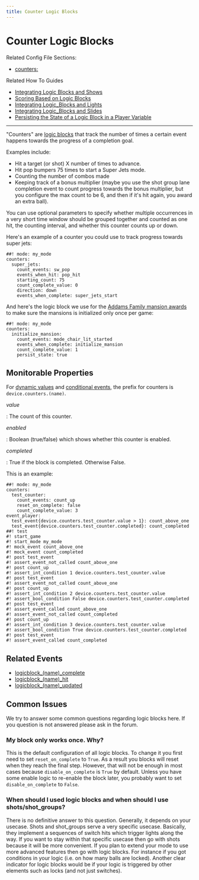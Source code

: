 ```yaml
---
title: Counter Logic Blocks
---
```


# Counter Logic Blocks


Related Config File Sections:

* [counters:](../../config/counters.md)

Related How To Guides

* [Integrating Logic Blocks and Shows](integrating_logic_blocks_and_shows.md)
* [Scoring Based on Logic Blocks](scoring_based_on_logic_blocks.md)
* [Integrating Logic_Blocks and Lights](integrating_logic_blocks_and_lights.md)
* [Integrating Logic_Blocks and Slides](integrating_logic_block_and_slides.md)
* [Persisting the State of a Logic Block in a Player Variable](persisting_state_in_a_player_variable.md)

-------------

"Counters" are
[logic blocks](index.md) that track the number of times a certain event happens
towards the progress of a completion goal.

Examples include:

* Hit a target (or shot) X number of times to advance.
* Hit pop bumpers 75 times to start a Super Jets mode.
* Counting the number of combos made
* Keeping track of a bonus multiplier (maybe you use the shot group
    lane completion event to count progress towards the bonus
    multiplier, but you configure the max count to be 6, and then if
    it's hit again, you award an extra ball).

You can use optional parameters to specify whether multiple occurrences
in a very short time window should be grouped together and counted as
one hit, the counting interval, and whether this counter counts up or
down.

Here's an example of a counter you could use to track progress towards
super jets:

``` mpf-config
##! mode: my_mode
counters:
  super_jets:
    count_events: sw_pop
    events_when_hit: pop_hit
    starting_count: 75
    count_complete_value: 0
    direction: down
    events_when_complete: super_jets_start
```

And here's the logic block we use for the
[Addams Family mansion awards](../../cookbook/TAF_mansion_awards.md) to make sure the mansions is initialized only once per game:

``` mpf-config
##! mode: my_mode
counters:
  initialize_mansion:
    count_events: mode_chair_lit_started
    events_when_complete: initialize_mansion
    count_complete_value: 1
    persist_state: true
```

## Monitorable Properties

For
[dynamic values](../../config/instructions/dynamic_values.md) and
[conditional events](../../events/overview/conditional.md), the prefix for counters is `device.counters.(name)`.

*value*

:   The count of this counter.

*enabled*

:   Boolean (true/false) which shows whether this counter is enabled.

*completed*

:   True if the block is completed. Otherwise False.

This is an example:

``` mpf-config
##! mode: my_mode
counters:
  test_counter:
    count_events: count_up
    reset_on_complete: false
    count_complete_value: 3
event_player:
  test_event{device.counters.test_counter.value > 1}: count_above_one
  test_event{device.counters.test_counter.completed}: count_completed
##! test
#! start_game
#! start_mode my_mode
#! mock_event count_above_one
#! mock_event count_completed
#! post test_event
#! assert_event_not_called count_above_one
#! post count_up
#! assert_int_condition 1 device.counters.test_counter.value
#! post test_event
#! assert_event_not_called count_above_one
#! post count_up
#! assert_int_condition 2 device.counters.test_counter.value
#! assert_bool_condition False device.counters.test_counter.completed
#! post test_event
#! assert_event_called count_above_one
#! assert_event_not_called count_completed
#! post count_up
#! assert_int_condition 3 device.counters.test_counter.value
#! assert_bool_condition True device.counters.test_counter.completed
#! post test_event
#! assert_event_called count_completed
```

## Related Events

* [logicblock_(name)_complete](../../events/logicblock_name_complete.md)
* [logicblock_(name)_hit](../../events/logicblock_name_hit.md)
* [logicblock_(name)_updated](../../events/logicblock_name_updated.md)

## Common Issues

We try to answer some common questions regarding logic blocks here. If
you question is not answered please ask in the forum.

### My block only works once. Why?

This is the default configuration of all logic blocks. To change it you
first need to set `reset_on_complete` to `True`. As a result you blocks
will reset when they reach the final step. However, that will not be
enough in most cases because `disable_on_complete` is `True` by default.
Unless you have some enable logic to re-enable the block later, you
probably want to set `disable_on_complete` to `False`.

### When should I used logic blocks and when should I use shots/shot_groups?

There is no definitive answer to this question. Generally, it depends on
your usecase. Shots and shot_groups serve a very specific usecase.
Basically, they implement a sequences of switch hits which trigger
lights along the way. If you want to stay within that specific usecase
then go with shots because it will be more convenient. If you plan to
extend your mode to use more advanced features then go with logic
blocks. For instance if you got conditions in your logic (i.e. on how
many balls are locked). Another clear indicator for logic blocks would
be if your logic is triggered by other elements such as locks (and not
just switches).
